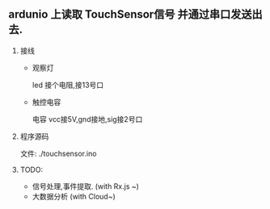 ## ardunio 上读取 TouchSensor信号 并通过串口发送出去.

1.  接线 
    -   观察灯

        led 接个电阻,接13号口

    -   触控电容

        电容 vcc接5V,gnd接地,sig接2号口

2.  程序源码

    文件: ./touchsensor.ino

3. TODO:
    -   信号处理,事件提取. (with Rx.js ~)
    -   大数据分析 (with Cloud~)